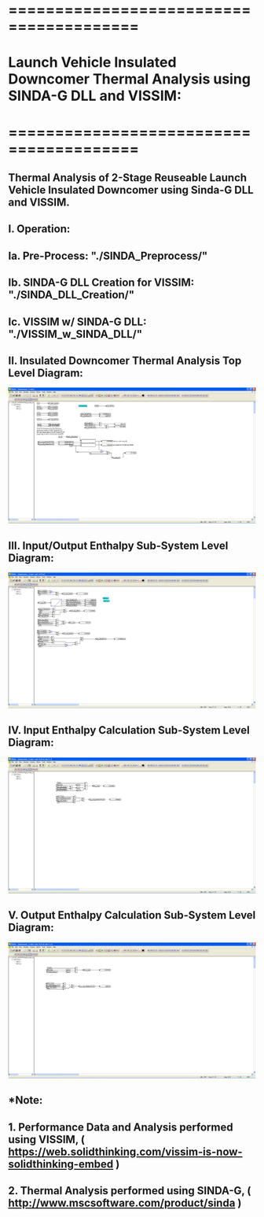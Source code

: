 # ========================================
# Launch Vehicle Insulated Downcomer Thermal Analysis using SINDA-G DLL and VISSIM:
# ========================================

## Thermal Analysis of 2-Stage Reuseable Launch Vehicle Insulated Downcomer using Sinda-G DLL and VISSIM.

##
## I. Operation:
## Ia. Pre-Process: "./SINDA_Preprocess/"
## Ib. SINDA-G DLL Creation for VISSIM: "./SINDA_DLL_Creation/"
## Ic. VISSIM w/ SINDA-G DLL: "./VISSIM_w_SINDA_DLL/"


##
## II. Insulated Downcomer Thermal Analysis Top Level Diagram:

![](./images/image_01.png)
##
## III. Input/Output Enthalpy Sub-System Level Diagram:

![](./images/image_02.png)
##
## IV. Input Enthalpy Calculation Sub-System Level Diagram:

![](./images/image_03.png)
##
## V. Output Enthalpy Calculation Sub-System Level Diagram:

![](./images/image_04.png)

## 
## *Note: 
## 1. Performance Data and Analysis performed using VISSIM, ( https://web.solidthinking.com/vissim-is-now-solidthinking-embed )
## 2. Thermal Analysis performed using SINDA-G, ( http://www.mscsoftware.com/product/sinda )
